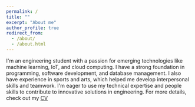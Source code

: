 ```yaml
---
permalink: /
title: ""
excerpt: "About me"
author_profile: true
redirect_from: 
  - /about/
  - /about.html
---
```


I'm an engineering student with a passion for emerging technologies like machine learning, IoT, and cloud computing. I have a strong foundation in programming, software development, and database management. I also have experience in sports and arts, which helped me develop interpersonal skills and teamwork. I'm eager to use my technical expertise and people skills to contribute to innovative solutions in engineering.
For more details, check out my [CV](/files/Resume_Vishal.pdf) 

<!-- I am an engineering student who possesses a strong passion for emerging technologies, such as machine learning and IoT. With a solid foundation in programming and database management, I strive to stay updated with the latest advancements in the field.

Beyond my technical skills, I have also cultivated a diverse set of interests and experiences. I have actively engaged in sports and arts, which have not only provided me with enjoyable pastimes but also honed my interpersonal skills and ability to work collaboratively in a team setting.

As an individual, I am known for my organization and reliability. I have successfully managed multiple priorities, demonstrating my adaptness at balancing various responsibilities with a positive attitude. Moreover, I possess a strong drive to achieve team goals, willingly taking on additional responsibilities when necessary.

I am eager to contribute my skills and knowledge to a dynamic organization that values innovation and encourages professional growth. I am excited about the opportunity to connect with like-minded individuals in the industry and collaborate on projects that push the boundaries of technology. -->

<!-- If you are interested in discussing potential collaborations or would like to learn more about my experiences, please feel free to reach out. I am always open to new opportunities and connections. -->

